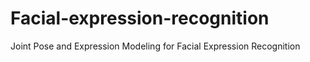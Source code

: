 # Facial-expression-recognition
Joint Pose and Expression Modeling for Facial Expression Recognition

